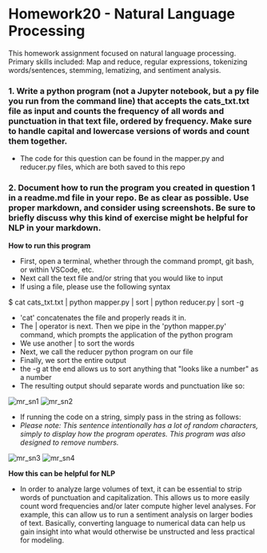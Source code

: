 # Homework20 - Natural Language Processing

This homework assignment focused on natural language processing. Primary skills included: Map and reduce, regular expressions, tokenizing words/sentences, stemming, lematizing, and sentiment analysis. 

### 1. Write a python program (not a Jupyter notebook, but a py file you run from the command line) that accepts the cats_txt.txt file as input and counts the frequency of all words and punctuation in that text file, ordered by frequency. Make sure to handle capital and lowercase versions of words and count them together.
- The code for this question can be found in the mapper.py and reducer.py files, which are both saved to this repo

### 2. Document how to run the program you created in question 1 in a readme.md file in your repo. Be as clear as possible. Use proper markdown, and consider using screenshots. Be sure to briefly discuss why this kind of exercise might be helpful for NLP in your markdown.

**How to run this program**
- First, open a terminal, whether through the command prompt, git bash, or within VSCode, etc. 
- Next call the text file and/or string that you would like to input
-  If using a file, please use the following syntax

$ cat cats_txt.txt | python mapper.py | sort | python reducer.py | sort -g

- 'cat' concatenates the file and properly reads it in. 
- The | operator is next. Then we pipe in the 'python mapper.py' command, which prompts the application of the python program
- We use another | to sort the words
- Next, we call the reducer python program on our file
- Finally, we sort the entire output
- the -g at the end allows us to sort anything that "looks like a number" as a number
- The resulting output should separate words and punctuation like so:


![mr_sn1](https://user-images.githubusercontent.com/59490033/154196280-c1803bae-178e-4e3e-ab56-51aae2ca349d.PNG)
![mr_sn2](https://user-images.githubusercontent.com/59490033/154196305-571143fb-d2fe-4459-a187-1c2d3c4196a3.PNG)

- If running the code on a string, simply pass in the string as follows:
- *Please note: This sentence intentionally has a lot of random characters, simply to display how the program operates. This program was also designed to remove numbers.*

![mr_sn3](https://user-images.githubusercontent.com/59490033/154196401-ca92a450-2db6-4f78-a432-b5e794cf6f61.PNG)
![mr_sn4](https://user-images.githubusercontent.com/59490033/154196534-2e86911e-94ee-4565-9cb9-d24d19e8953a.PNG)

**How this can be helpful for NLP**

- In order to analyze large volumes of text, it can be essential to strip words of punctuation and capitalization. This allows us to more easily count word frequencies and/or later compute higher level analyses. For example, this can allow us to run a sentiment analysis on larger bodies of text. Basically, converting language to numerical data can help us gain insight into what would otherwise be unstructed and less practical for modeling. 
